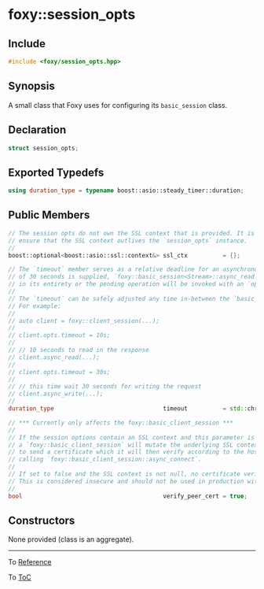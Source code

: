 # foxy::session_opts

## Include

```c++
#include <foxy/session_opts.hpp>
```

## Synopsis

A small class that Foxy uses for configuring its `basic_session` class.

## Declaration

```c++
struct session_opts;
```

## Exported Typedefs

```c++
using duration_type = typename boost::asio::steady_timer::duration;
```

## Public Members

```c++
// The session opts do not own the SSL context that is provided. It is the user's responsibility to
// ensure that the SSL context outlives the `session_opts` instance.
//
boost::optional<boost::asio::ssl::context&> ssl_ctx          = {};

// The `timeout` member serves as a relative deadline for an asynchronous operation, i.e. if a value
// of 30 seconds is supplied, `foxy::basic_session<Stream>::async_read` had 30 seconds to complete
// in its entirety or the pending operation will be invoked with an `operation_aborted` error code.
//
// The `timeout` can be safely adjusted any time in-between the `basic_session::async_*` methods.
// For example:
//
// auto client = foxy::client_session(...);
//
// client.opts.timeout = 10s;
//
// // 10 seconds to read in the response
// client.async_read(...);
//
// client.opts.timeout = 30s;
//
// // this time wait 30 seconds for writing the request
// client.async_write(...);
//
duration_type                               timeout          = std::chrono::seconds{1};

// *** Currently only affects the foxy::basic_client_session ***
//
// If the session options contain an SSL context and this parameter is set to true, construction of
// a `foxy::basic_client_session` will mutate the underlying SSL context to require the remote peer
// to send a certificate which it will then verify according to the hostname passed by the user when
// calling `foxy::basic_client_session::async_connect`.
//
// If set to false and the SSL context is not null, no certificate verification will be performed
// This is considered insecure and should not be used in production without good reason
//
bool                                        verify_peer_cert = true;
```

## Constructors

None provided (class is an aggregate).

---

To [Reference](../reference.md#Reference)

To [ToC](../index.md#Table-of-Contents)
